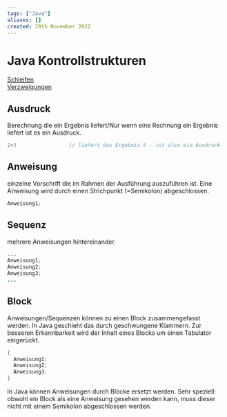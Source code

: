 ```yaml
---
tags: ["Java"]
aliases: []
created: 29th November 2022
---
```


# Java Kontrollstrukturen

[Schleifen](../Schleifen.md)  
[Verzweigungen](../Verzweigungen.md)

## Ausdruck

Berechnung die ein Ergebnis liefert/Nur wenn eine Rechnung ein Ergebnis liefert ist es ein Ausdruck.

```java
2+3					// liefert das Ergebnis 5 - ist also ein Ausdruck
```

## Anweisung

einzelne Vorschrift die im Rahmen der Ausführung auszuführen ist. Eine Anweisung wird durch einen Strichpunkt (=Semikolon) abgeschlossen.

```java
Anweisung1;
```

## Sequenz

mehrere Anweisungen hintereinander.

```java
...
Anweisung1;
Anweisung2;
Anweisung3;
...
```

## Block

Anweisungen/Sequenzen können zu einen Block zusammengefasst werden. In Java geschieht das durch geschwungene Klammern. Zur besseren Erkennbarkeit wird der Inhalt eines Blocks um einen Tabulator eingerückt.

```java
{
  Anweisung1;
  Anweisung2;
  Anweisung3;
}
```

In Java können Anweisungen durch Blöcke ersetzt werden. Sehr speziell: obwohl ein Block als eine Anweisung gesehen werden kann, muss dieser nicht mit einem Semikolon abgeschlossen werden.
